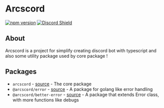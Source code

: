 # Arcscord

[![npm version](https://badge.fury.io/js/arcscord.svg)](https://www.npmjs.com/package/arcscord)
[![Discord Shield](https://discord.com/api/guilds/1012097557532528791/widget.png?style=shield)](https://discord.gg/4geBanVWGR)
## About

Arcscord is a project for simplify creating discord bot with typescript and also some utility package used by core
package !

## Packages

- `arcscord` - [source](https://github.com/Arcoz0308/arcscord/tree/main/packages/arcscord) - The core package
- `@arcscord/error` - [source](https://github.com/Arcoz0308/arcscord/tree/main/packages/error) - A package for golang
  like error handling
- `@arcscord/better-error` - [source](https://github.com/Arcoz0308/arcscord/tree/main/packages/better_error) - A package
  that extends Error class, with more functions like debugs